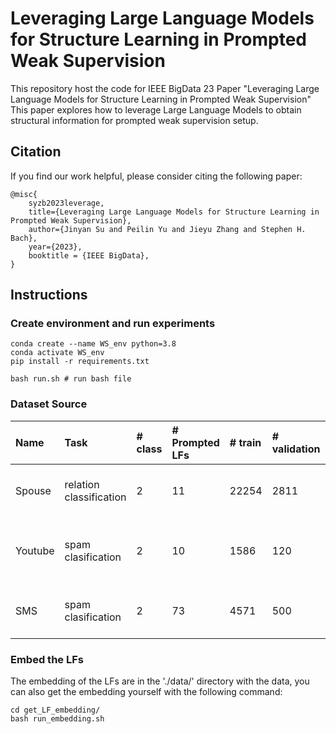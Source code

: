 # Leveraging Large Language Models for Structure Learning in Prompted Weak Supervision

This repository host the code for IEEE BigData 23 Paper "Leveraging Large Language Models for Structure Learning in Prompted Weak Supervision"
This paper explores how to leverage Large Language Models to obtain structural information for prompted weak supervision setup.

## Citation 

If you find our work helpful, please consider citing the following paper:
```
@misc{
    syzb2023leverage,
    title={Leveraging Large Language Models for Structure Learning in Prompted Weak Supervision}, 
    author={Jinyan Su and Peilin Yu and Jieyu Zhang and Stephen H. Bach},
    year={2023},
    booktitle = {IEEE BigData}, 
}
```


## Instructions

### Create environment and run experiments
```
conda create --name WS_env python=3.8 
conda activate WS_env
pip install -r requirements.txt

bash run.sh # run bash file
```
### Dataset Source
| Name | Task | # class | # Prompted LFs | # train | # validation | # test | source
|:--------|:---------|:------|:---|:------|:-------|:-------|:--------------------|
| Spouse | relation classification | 2 | 11 | 22254 | 2811 | 2701 | [Github repo of Snorkel tutorial](https://github.com/snorkel-team/snorkel-tutorials/tree/master/spouse)| 
| Youtube | spam clasification | 2 | 10 | 1586 | 120          | 250    | [Google drive link shared in WRENCH benchmark](https://drive.google.com/drive/folders/19p_BsGsF_JuriiQV4RB6qH3wcZXcvWGa)| 
| SMS | spam clasification | 2 | 73 | 4571 | 500          | 500    | [Github repo of Snorkel tutorial](https://github.com/snorkel-team/snorkel-tutorials/tree/master/spam)| 

### Embed the LFs
The embedding of the LFs are in the './data/' directory with the data, you can also get the embedding yourself with the following command:
```
cd get_LF_embedding/
bash run_embedding.sh
```
